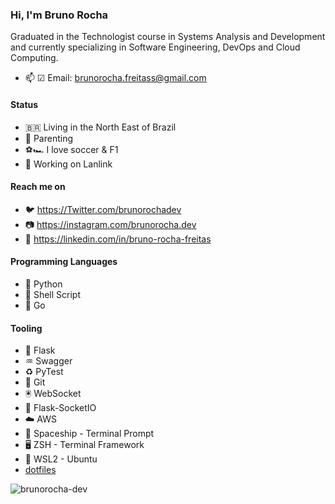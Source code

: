 ### Hi, I'm **Bruno Rocha**

Graduated in the Technologist course in Systems Analysis and Development and currently specializing in Software Engineering, DevOps and Cloud Computing.

- 📫 ☑ Email: brunorocha.freitass@gmail.com

#### Status
  - 🇧🇷  Living in the North East of Brazil
  - 👶 Parenting
  - ⚽🏎️ I love soccer & F1
  - 👷 Working on Lanlink

#### Reach me on

- 🐦 https://Twitter.com/brunorochadev
- 📷 https://instagram.com/brunorocha.dev
- 👷 https://linkedin.com/in/bruno-rocha-freitas

#### Programming Languages

- 🐍 Python
- 🐚 Shell Script
- 🐹 Go

#### Tooling 

- 👾 Flask
- ♒ Swagger
- ♻️ PyTest
- 🚩 Git
- 🖲️ WebSocket
- 🔌 Flask-SocketIO
- ☁️ AWS
- 🚢 Spaceship - Terminal Prompt
- 🖥️ ZSH - Terminal Framework
- 🐧 WSL2 - Ubuntu
- [dotfiles](https://github.com/brunorocha-dev/dotfiles)      

<p align="left"> <img src="https://komarev.com/ghpvc/?username=brunorocha-dev" alt="brunorocha-dev" /> </p>